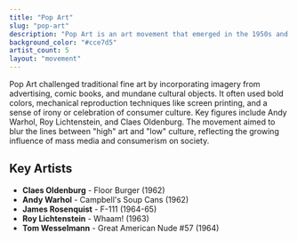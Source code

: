 ```yaml
---
title: "Pop Art"
slug: "pop-art"
description: "Pop Art is an art movement that emerged in the 1950s and 60s, drawing inspiration from popular culture, mass media, and everyday objects."
background_color: "#cce7d5"
artist_count: 5
layout: "movement"
---
```


Pop Art challenged traditional fine art by incorporating imagery from advertising, comic books, and mundane cultural objects. It often used bold colors, mechanical reproduction techniques like screen printing, and a sense of irony or celebration of consumer culture. Key figures include Andy Warhol, Roy Lichtenstein, and Claes Oldenburg. The movement aimed to blur the lines between "high" art and "low" culture, reflecting the growing influence of mass media and consumerism on society.

## Key Artists

- **Claes Oldenburg** - Floor Burger (1962)
- **Andy Warhol** - Campbell's Soup Cans (1962)
- **James Rosenquist** - F-111 (1964-65)
- **Roy Lichtenstein** - Whaam! (1963)
- **Tom Wesselmann** - Great American Nude #57 (1964)
